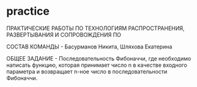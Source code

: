 # practice

ПРАКТИЧЕСКИЕ РАБОТЫ ПО ТЕХНОЛОГИЯМ РАСПРОСТРАНЕНИЯ, РАЗВЕРТЫВАНИЯ И СОПРОВОЖДЕНИЯ ПО

СОСТАВ КОМАНДЫ - Басурманов Никита, Шляхова Екатерина

ОБЩЕЕ ЗАДАНИЕ - Последовательность Фибоначчи, где необходимо написать функцию, которая принимает число n в качестве входного параметра и возвращает n-ное число в последовательности Фибоначчи.
